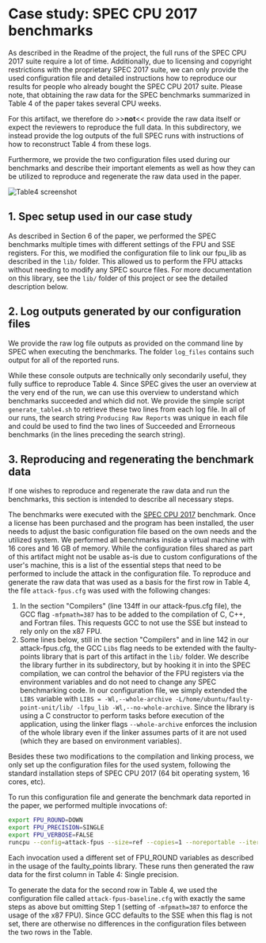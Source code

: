 # Case study: SPEC CPU 2017 benchmarks

As described in the Readme of the project, the full runs of the SPEC CPU 2017 suite require a lot of time. Additionally, due to licensing and copyright restrictions with the proprietary SPEC 2017 suite, we can only provide the used configuration file and detailed instructions how to reproduce our results for people who already bought the SPEC CPU 2017 suite. Please note, that obtaining the raw data for the SPEC benchmarks summarized in Table 4 of the paper takes several CPU weeks.

For this artifact, we therefore do >>**not**<< provide the raw data itself or expect the reviewers to reproduce the full data. In this subdirectory, we instead provide the log outputs of the full SPEC runs with instructions of how to reconstruct Table 4 from these logs.

Furthermore, we provide the two configuration files used during our benchmarks and describe their important elements as well as how they can be utilized to reproduce and regenerate the raw data used in the paper.

![Table4 screenshot](table4.png)

## 1. Spec setup used in our case study

As described in Section 6 of the paper, we performed the SPEC benchmarks multiple times with different settings of the FPU and SSE registers. For this, we modified the configuration file to link our fpu_lib as described in the `lib/` folder. This allowed us to perform the FPU attacks without needing to modify any SPEC source files. For more documentation on this library, see the `lib/` folder of this project or see the detailed description below.

## 2. Log outputs generated by our configuration files

We provide the raw log file outputs as provided on the command line by SPEC when executing the benchmarks. The folder `log_files` contains such output for all of the reported runs.

While these console outputs are technically only secondarily useful, they fully suffice to reproduce Table 4. Since SPEC gives the user an overview at the very end of the run, we can use this overview to understand which benchmarks succeeded and which did not. We provide the simple script `generate_table4.sh` to retrieve these two lines from each log file. In all of our runs, the search string `Producing Raw Reports` was unique in each file and could be used to find the two lines of Succeeded and Errorneous benchmarks (in the lines preceding the search string).

## 3. Reproducing and regenerating the benchmark data

If one wishes to reproduce and regenerate the raw data and run the benchmarks, this section is intended to describe all necessary steps.

The benchmarks were executed with the [SPEC CPU 2017](https://www.spec.org/cpu2017/) benchmark. Once a license has been purchased and the program has been installed, the user needs to adjust the basic configuration file based on the own needs and the utilized system. We performed all benchmarks inside a virtual machine with 16 cores and 16 GB of memory. While the configuration files shared as part of this artifact might not be usable as-is due to custom configurations of the user's machine, this is a list of the essential steps that need to be performed to include the attack in the configuration file. To reproduce and generate the raw data that was used as a basis for the first row in Table 4, the file `attack-fpus.cfg` was used with the following changes:

1. In the section "Compilers" (line 134ff in our attack-fpus.cfg file), the GCC flag `-mfpmath=387` has to be added to the compilation of C, C++, and Fortran files. This requests GCC to not use the SSE but instead to rely only on the x87 FPU.
2. Some lines below, still in the section "Compilers" and in line 142 in our attack-fpus.cfg, the GCC `Libs` flag needs to be extended with the faulty-points library that is part of this artifact in the `lib/` folder. We describe the library further in its subdirectory, but by hooking it in into the SPEC compilation, we can control the behavior of the FPU registers via the environment variables and do not need to change any SPEC benchmarking code. In our configuration file, we simply extended the `LIBS` variable with `LIBS = -Wl,--whole-archive -L/home/ubuntu/faulty-point-unit/lib/ -lfpu_lib -Wl,--no-whole-archive`. Since the library is using a C constructor to perform tasks before execution of the application, using the linker flags `--whole-archive` enforces the inclusion of the whole library even if the linker assumes parts of it are not used (which they are based on environment variables).

Besides these two modifications to the compilation and linking process, we only set up the configuration files for the used system, following the standard installation steps of SPEC CPU 2017 (64 bit operating system, 16 cores, etc).

To run this configuration file and generate the benchmark data reported in the paper, we performed multiple invocations of:

```bash
export FPU_ROUND=DOWN
export FPU_PRECISION=SINGLE
export FPU_VERBOSE=FALSE
runcpu --config=attack-fpus --size=ref --copies=1 --noreportable --iterations=1 --threads=4 intrate intspeed fprate fpspeed
```

Each invocation used a different set of FPU_ROUND variables as described in the usage of the faulty_points library. These runs then generated the raw data for the first column in Table 4: Single precision.

To generate the data for the second row in Table 4, we used the configuration file called `attack-fpus-baseline.cfg` with exactly the same steps as above but omitting Step 1 (setting of `-mfpmath=387` to enforce the usage of the x87 FPU). Since GCC defaults to the SSE when this flag is not set, there are otherwise no differences in the configuration files between the two rows in the Table.
